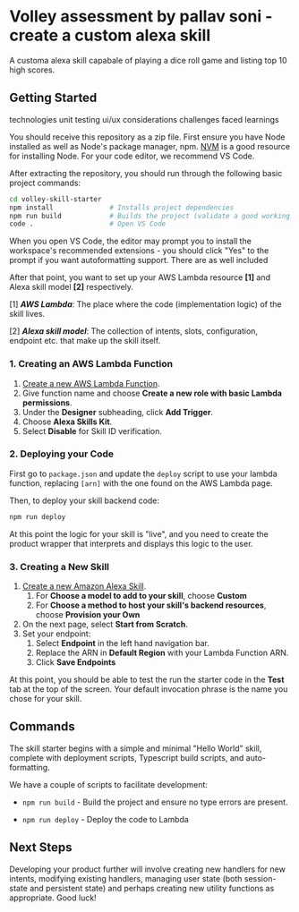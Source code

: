 # Volley assessment by pallav soni - create a custom alexa skill
A customa alexa skill capabale of playing a dice roll game and listing top 10 high scores.

## **Getting Started**

technologies
unit testing
ui/ux considerations
challenges faced
learnings


You should receive this repository as a zip file. First ensure you have Node installed as well as Node's package manager, npm. [NVM](https://github.com/nvm-sh/nvm) is a good resource for installing Node. For your code editor, we recommend VS Code.

After extracting the repository, you should run through the following basic project commands:

```sh
cd volley-skill-starter
npm install              # Installs project dependencies
npm run build            # Builds the project (validate a good working state)
code .                   # Open VS Code
```

When you open VS Code, the editor may prompt you to install the workspace's recommended extensions - you should click "Yes" to the prompt if you want autoformatting support. There are as well included

After that point, you want to set up your AWS Lambda resource **[1]** and Alexa skill model **[2]** respectively.

[1] _**AWS Lambda**_: The place where the code (implementation logic) of the skill lives.

[2] _**Alexa skill model**_: The collection of intents, slots, configuration, endpoint etc. that make up the skill itself.

### 1. **Creating an AWS Lambda Function**

1. [Create a new AWS Lambda Function](https://console.aws.amazon.com/lambda/home?region=us-east-1#/create/function).
2. Give function name and choose **Create a new role with basic Lambda permissions**.
3. Under the **Designer** subheading, click **Add Trigger**.
4. Choose **Alexa Skills Kit**.
5. Select **Disable** for Skill ID verification.

### 2. **Deploying your Code**

First go to `package.json` and update the `deploy` script to use your lambda function, replacing `[arn]` with the one found on the AWS Lambda page.

Then, to deploy your skill backend code:

```sh
npm run deploy
```

At this point the logic for your skill is "live", and you need to create the product wrapper that interprets and displays this logic to the user.

### 3. **Creating a New Skill**

1. [Create a new Amazon Alexa Skill](https://developer.amazon.com/alexa/console/ask/create-new-skill).
    1. For **Choose a model to add to your skill**, choose **Custom**
    2. For **Choose a method to host your skill's backend resources**, choose **Provision your Own**
2. On the next page, select **Start from Scratch**.
3. Set your endpoint:
    1. Select **Endpoint** in the left hand navigation bar.
    2. Replace the ARN in **Default Region** with your Lambda Function ARN.
    3. Click **Save Endpoints**

At this point, you should be able to test the run the starter code in the **Test** tab at the top of the screen. Your default invocation phrase is the name you chose for your skill.

## **Commands**

The skill starter begins with a simple and minimal "Hello World" skill, complete with deployment scripts, Typescript build scripts, and auto-formatting.

We have a couple of scripts to facilitate development:

* `npm run build` - Build the project and ensure no type errors are present.

* `npm run deploy` - Deploy the code to Lambda

## **Next Steps**

Developing your product further will involve creating new handlers for new intents, modifying existing handlers, managing user state (both session-state and persistent state) and perhaps creating new utility functions as appropriate. Good luck!
